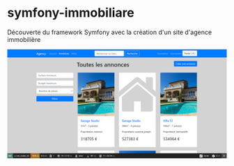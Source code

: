 # symfony-immobiliare

Découverte du framework Symfony avec la création d'un site d'agence immobilière

![symfony-immobilaire](/maquette-immobiliare.png)
